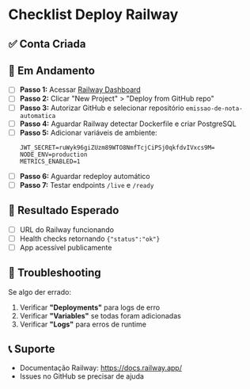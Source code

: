 # Checklist Deploy Railway

## ✅ Conta Criada

## 🔄 Em Andamento

- [ ] **Passo 1:** Acessar [Railway Dashboard](https://railway.app/dashboard)
- [ ] **Passo 2:** Clicar "New Project" > "Deploy from GitHub repo"
- [ ] **Passo 3:** Autorizar GitHub e selecionar repositório `emissao-de-nota-automatica`
- [ ] **Passo 4:** Aguardar Railway detectar Dockerfile e criar PostgreSQL
- [ ] **Passo 5:** Adicionar variáveis de ambiente:
  ```
  JWT_SECRET=ruWyk96giZUzm89WTO8NmfTcjCiPSj0qkfdvIVxcs9M=
  NODE_ENV=production
  METRICS_ENABLED=1
  ```
- [ ] **Passo 6:** Aguardar redeploy automático
- [ ] **Passo 7:** Testar endpoints `/live` e `/ready`

## 🎯 Resultado Esperado

- [ ] URL do Railway funcionando
- [ ] Health checks retornando `{"status":"ok"}`
- [ ] App acessível publicamente

## 🔧 Troubleshooting

Se algo der errado:
1. Verificar **"Deployments"** para logs de erro
2. Verificar **"Variables"** se todas foram adicionadas
3. Verificar **"Logs"** para erros de runtime

## 📞 Suporte

- Documentação Railway: https://docs.railway.app/
- Issues no GitHub se precisar de ajuda